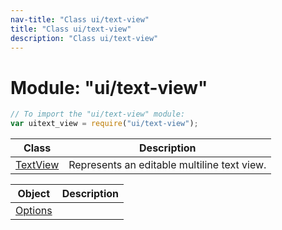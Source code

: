 ```yaml
---
nav-title: "Class ui/text-view"
title: "Class ui/text-view"
description: "Class ui/text-view"
---
```

# Module: "ui/text-view"

``` JavaScript
// To import the "ui/text-view" module:
var uitext_view = require("ui/text-view");
```

Class | Description
------|------------
[TextView](../../ui/text-view/TextView.md) | Represents an editable multiline text view.

Object | Description
------|------------
[Options](../../ui/text-view/Options.md) | 